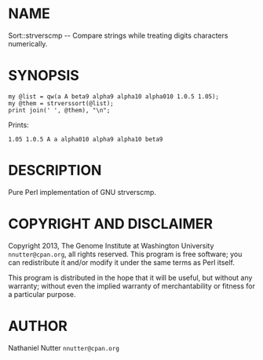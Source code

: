 # NAME

Sort::strverscmp -- Compare strings while treating digits characters numerically.

# SYNOPSIS

    my @list = qw(a A beta9 alpha9 alpha10 alpha010 1.0.5 1.05);
    my @them = strverssort(@list);
    print join(' ', @them), "\n";

Prints:

    1.05 1.0.5 A a alpha010 alpha9 alpha10 beta9

# DESCRIPTION

Pure Perl implementation of GNU strverscmp.

# COPYRIGHT AND DISCLAIMER

Copyright 2013, The Genome Institute at Washington University `nnutter@cpan.org`, all rights
reserved.  This program is free software; you can redistribute it
and/or modify it under the same terms as Perl itself.

This program is distributed in the hope that it will be useful, but
without any warranty; without even the implied warranty of
merchantability or fitness for a particular purpose.

# AUTHOR

Nathaniel Nutter `nnutter@cpan.org`
